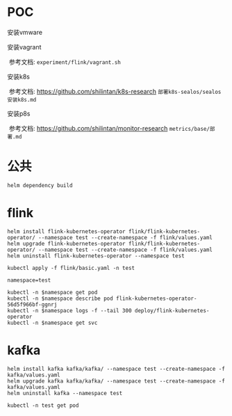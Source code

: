 # POC

安装vmware

安装vagrant

​	参考文档: `experiment/flink/vagrant.sh`

安装k8s

​	参考文档: https://github.com/shilintan/k8s-research `部署k8s-sealos/sealos安装k8s.md`

安装p8s

​	参考文档: https://github.com/shilintan/monitor-research `metrics/base/部署.md`

# 公共

```
helm dependency build
```

# flink

```
helm install flink-kubernetes-operator flink/flink-kubernetes-operator/ --namespace test --create-namespace -f flink/values.yaml
helm upgrade flink-kubernetes-operator flink/flink-kubernetes-operator/ --namespace test --create-namespace -f flink/values.yaml
helm uninstall flink-kubernetes-operator --namespace test

kubectl apply -f flink/basic.yaml -n test
```



```
namespace=test

kubectl -n $namespace get pod
kubectl -n $namespace describe pod flink-kubernetes-operator-56d5f966bf-ggnrj
kubectl -n $namespace logs -f --tail 300 deploy/flink-kubernetes-operator
kubectl -n $namespace get svc
```



# kafka

```
helm install kafka kafka/kafka/ --namespace test --create-namespace -f kafka/values.yaml
helm upgrade kafka kafka/kafka/ --namespace test --create-namespace -f kafka/values.yaml
helm uninstall kafka --namespace test
```



```
kubectl -n test get pod
```

